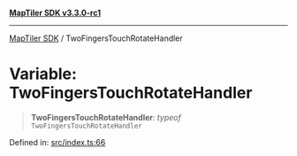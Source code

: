 [**MapTiler SDK v3.3.0-rc1**](../README.md)

***

[MapTiler SDK](../README.md) / TwoFingersTouchRotateHandler

# Variable: TwoFingersTouchRotateHandler

> **TwoFingersTouchRotateHandler**: *typeof* `TwoFingersTouchRotateHandler`

Defined in: [src/index.ts:66](https://github.com/maptiler/maptiler-sdk-js/blob/d9cb958ebf063ecde2f6f583eb172e5a83460e6a/src/index.ts#L66)
